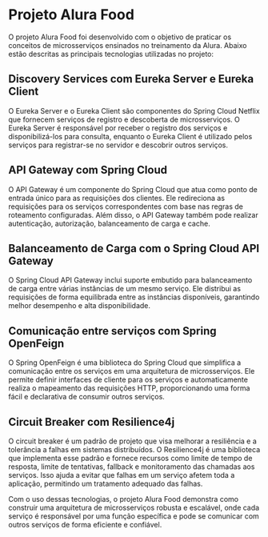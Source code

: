 # Projeto Alura Food

O projeto Alura Food foi desenvolvido com o objetivo de praticar os conceitos de microsserviços ensinados no treinamento da Alura. Abaixo estão descritas as principais tecnologias utilizadas no projeto:

## Discovery Services com Eureka Server e Eureka Client
O Eureka Server e o Eureka Client são componentes do Spring Cloud Netflix que fornecem serviços de registro e descoberta de microsserviços. O Eureka Server é responsável por receber o registro dos serviços e disponibilizá-los para consulta, enquanto o Eureka Client é utilizado pelos serviços para registrar-se no servidor e descobrir outros serviços.

## API Gateway com Spring Cloud
O API Gateway é um componente do Spring Cloud que atua como ponto de entrada único para as requisições dos clientes. Ele redireciona as requisições para os serviços correspondentes com base nas regras de roteamento configuradas. Além disso, o API Gateway também pode realizar autenticação, autorização, balanceamento de carga e cache.

## Balanceamento de Carga com o Spring Cloud API Gateway
O Spring Cloud API Gateway inclui suporte embutido para balanceamento de carga entre várias instâncias de um mesmo serviço. Ele distribui as requisições de forma equilibrada entre as instâncias disponíveis, garantindo melhor desempenho e alta disponibilidade.

## Comunicação entre serviços com Spring OpenFeign
O Spring OpenFeign é uma biblioteca do Spring Cloud que simplifica a comunicação entre os serviços em uma arquitetura de microsserviços. Ele permite definir interfaces de cliente para os serviços e automaticamente realiza o mapeamento das requisições HTTP, proporcionando uma forma fácil e declarativa de consumir outros serviços.

## Circuit Breaker com Resilience4j
O circuit breaker é um padrão de projeto que visa melhorar a resiliência e a tolerância a falhas em sistemas distribuídos. O Resilience4j é uma biblioteca que implementa esse padrão e fornece recursos como limite de tempo de resposta, limite de tentativas, fallback e monitoramento das chamadas aos serviços. Isso ajuda a evitar que falhas em um serviço afetem toda a aplicação, permitindo um tratamento adequado das falhas.

Com o uso dessas tecnologias, o projeto Alura Food demonstra como construir uma arquitetura de microsserviços robusta e escalável, onde cada serviço é responsável por uma função específica e pode se comunicar com outros serviços de forma eficiente e confiável.
